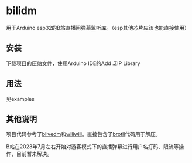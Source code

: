 # bilidm

用于Arduino esp32的B站直播间弹幕监听库。（esp其他芯片应该也能直接使用）

## 安装
下载项目的压缩文件，使用Arduino IDE的Add .ZIP Library
## 用法
见examples
## 其他说明
项目代码参考了[blivedm](https://github.com/xfgryujk/blivedm)和[wiliwili](xfangfang.github.io/wiliwili)。直接包含了[brotli](https://github.com/google/brotli)代码用于解压。

B站在2023年7月左右开始对游客模式下的直播弹幕进行用户名打码、限流等操作，目前暂未解决。

